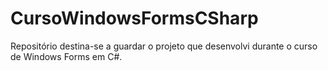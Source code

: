 # CursoWindowsFormsCSharp

Repositório destina-se a guardar o projeto que desenvolvi durante o curso de Windows Forms em C#.
